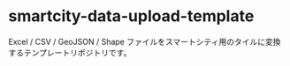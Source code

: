 # smartcity-data-upload-template

Excel / CSV / GeoJSON / Shape ファイルをスマートシティ用のタイルに変換するテンプレートリポジトリです。
